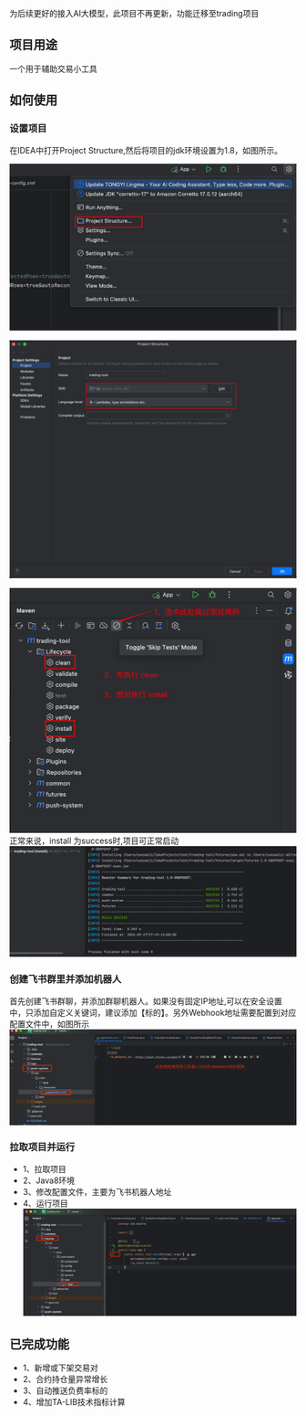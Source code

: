 为后续更好的接入AI大模型，此项目不再更新，功能迁移至trading项目

## 项目用途
一个用于辅助交易小工具

## 如何使用
### 设置项目
在IDEA中打开Project Structure,然后将项目的jdk环境设置为1.8，如图所示。

![img_2.png](img_2.png)

![img_3.png](img_3.png)

![img_4.png](img_4.png)
正常来说，install 为success时,项目可正常启动
![img_5.png](img_5.png)
### 创建飞书群里并添加机器人
首先创建飞书群聊，并添加群聊机器人。如果没有固定IP地址,可以在安全设置中，只添加自定义关键词，建议添加【标的】。另外Webhook地址需要配置到对应配置文件中，如图所示
![img.png](img.png)
### 拉取项目并运行
* 1、拉取项目
* 2、Java8环境
* 3、修改配置文件，主要为飞书机器人地址
* 4、运行项目
![img_1.png](img_1.png)

## 已完成功能

* 1、新增或下架交易对
* 2、合约持仓量异常增长
* 3、自动推送负费率标的
* 4、增加TA-LIB技术指标计算
